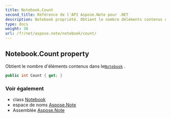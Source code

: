 ```yaml
---
title: Notebook.Count
second_title: Référence de l'API Aspose.Note pour .NET
description: Notebook propriété. Obtient le nombre déléments contenus dans leNotebook .
type: docs
weight: 30
url: /fr/net/aspose.note/notebook/count/
---
```

## Notebook.Count property

Obtient le nombre d'éléments contenus dans le[`Notebook`](../) .

```csharp
public int Count { get; }
```

### Voir également

* class [Notebook](../)
* espace de noms [Aspose.Note](../../notebook/)
* Assemblée [Aspose.Note](../../../)


